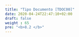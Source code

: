 ```yaml
---
title: "Tipo Documento [TDOC00]"
date: 2020-04-24T22:47:10+02:00
draft: false
weight : 65
pre: "<b>8.2 </b>"
---
```



